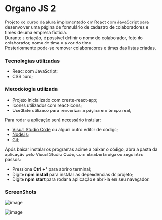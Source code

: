 # Organo JS 2

Projeto de curso da [alura](https://www.alura.com.br/) implementado em React com JavaScript para desenvolver uma página de formulário de cadastro de colaboradores e times de uma empresa fictícia. \
Durante a criação, é possível definir o nome do colaborador, foto do colaborador, nome do time e a cor do time. \
Posteriormente pode-se remover colaboradores e times das listas criadas.

### Tecnologias utilizadas

* React com JavaScript;
* CSS puro;

### Metodologia utilizada

* Projeto inicializado com create-react-app;
* Ícones utilizados com react-icons;
* UseState utilizado para renderizar a página em tempo real;

Para rodar a aplicação será necessário instalar:

* [Visual Studio Code](https://code.visualstudio.com/) ou algum outro editor de código;
* [Node.js](https://nodejs.org/en);
* [Git](https://git-scm.com/downloads);

Após baixar instalar os programas acime a baixar o código, abra a pasta da aplicação pelo Visual Studio Code, com ela aberta siga os seguintes passos:

* Pressiona **Ctrl + '** para abrir o terminal;
* Digite **npm install** para instalar as dependências do projeto;
* Digite **npm start** para rodar a aplicação e abri-la em seu navegador.


### ScreenShots

![image](https://github.com/dhdessoldi/organo-react-js-2/assets/110476564/526ff262-300e-425d-90fc-be1c3a23d19a)

![image](https://github.com/dhdessoldi/organo-react-js-2/assets/110476564/aa613fc4-b4ee-4845-94a7-132a9c815f3e)
